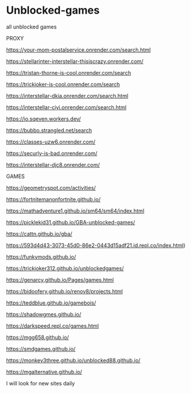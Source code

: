 # Unblocked-games
all unblocked games

PROXY

https://your-mom-postalservice.onrender.com/search.html

https://stellarinter-interstellar-thisiscrazy.onrender.com/

https://tristan-thorne-is-cool.onrender.com/search

https://trickjoker-is-cool.onrender.com/search

https://interstellar-dkia.onrender.com/search.html

https://interstellar-ciyi.onrender.com/search.html

https://io.sqeven.workers.dev/

https://bubbo.strangled.net/search

https://classes-uzw6.onrender.com/

https://securly-is-bad.onrender.com/

https://interstellar-djc8.onrender.com/

GAMES

https://geometryspot.com/activities/

https://fortnitemanonfortnite.github.io/

https://mathadventure1.github.io/sm64/sm64/index.html 

https://picklekid31.github.io/GBA-unblocked-games/ 

https://cattn.github.io/gba/

https://593d4d43-3073-45d0-86e2-0443d15adf21.id.repl.co/index.html)

https://funkymods.github.io/

https://trickjoker312.github.io/unblockedgames/

https://genarcy.github.io/Pages/games.html

https://bidoofery.github.io/renov8/projects.html

https://teddblue.github.io/gamebois/

https://shadowgmes.github.io/

https://darkspeed.repl.co/games.html

https://mgg658.github.io/

https://smdgames.github.io/

https://monkey3three.github.io/unblocked88.github.io/

https://mgalternative.github.io/





I will look for new sites daily
